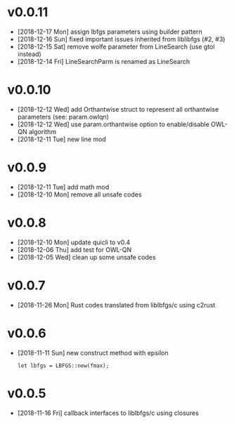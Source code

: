 
# v0.0.11

-   <span class="timestamp-wrapper"><span class="timestamp">[2018-12-17 Mon] </span></span> assign lbfgs parameters using builder pattern
-   <span class="timestamp-wrapper"><span class="timestamp">[2018-12-16 Sun] </span></span> fixed important issues inherited from liblibfgs (#2, #3)
-   <span class="timestamp-wrapper"><span class="timestamp">[2018-12-15 Sat] </span></span> remove wolfe parameter from LineSearch (use gtol instead)
-   <span class="timestamp-wrapper"><span class="timestamp">[2018-12-14 Fri] </span></span> LineSearchParm is renamed as LineSearch


# v0.0.10

-   <span class="timestamp-wrapper"><span class="timestamp">[2018-12-12 Wed] </span></span> add Orthantwise struct to represent all orthantwise parameters (see: param.owlqn)
-   <span class="timestamp-wrapper"><span class="timestamp">[2018-12-12 Wed] </span></span> use param.orthantwise option to enable/disable OWL-QN algorithm
-   <span class="timestamp-wrapper"><span class="timestamp">[2018-12-11 Tue] </span></span> new line mod


# v0.0.9

-   <span class="timestamp-wrapper"><span class="timestamp">[2018-12-11 Tue] </span></span> add math mod
-   <span class="timestamp-wrapper"><span class="timestamp">[2018-12-10 Mon] </span></span> remove all unsafe codes


# v0.0.8

-   <span class="timestamp-wrapper"><span class="timestamp">[2018-12-10 Mon] </span></span> update quicli to v0.4
-   <span class="timestamp-wrapper"><span class="timestamp">[2018-12-06 Thu] </span></span> add test for OWL-QN
-   <span class="timestamp-wrapper"><span class="timestamp">[2018-12-05 Wed] </span></span> clean up some unsafe codes


# v0.0.7

-   <span class="timestamp-wrapper"><span class="timestamp">[2018-11-26 Mon] </span></span> Rust codes translated from liblbfgs/c using c2rust


# v0.0.6

-   <span class="timestamp-wrapper"><span class="timestamp">[2018-11-11 Sun] </span></span> new construct method with epsilon
    
        let lbfgs = LBFGS::new(fmax);


# v0.0.5

-   <span class="timestamp-wrapper"><span class="timestamp">[2018-11-16 Fri] </span></span> callback interfaces to liblbfgs/c using closures

